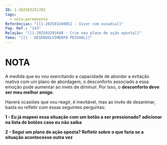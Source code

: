 ```yaml
---
ID: 1-202503291702
tags:
  - nota-permanente
Referências: "[[1-202503240852 - Viver com ousadia]]"
Pag. Ref.: "143"
Relação: "[[1-202503291648 - Crie seu plano de ação oposta]]"
Tema: "[[1 - DESENVOLVIMENTO PESSOAL]]"
---
```

# NOTA 

A medida que eu vou exercitando a capacidade de abordar a evitação reativa com um plano de abordagem, o desconforto associado a essa emoção pode aumentar ao invés de diminuir. Por isso, o **desconforto deve ser meu melhor amigo**.

Haverá ocasiões que vou reagir, é inevitável, mas ao invés de desanimar, basta eu refletir com essas seguintes perguntas:

**1 - Eu já mapeei essa situação com um botão a ser pressionado? 
adicionar na lista de botões caso eu não saiba**

**2 - Segui um plano de ação oposta?
Refletir sobre o que faria se a situação acontecesse outra vez**
